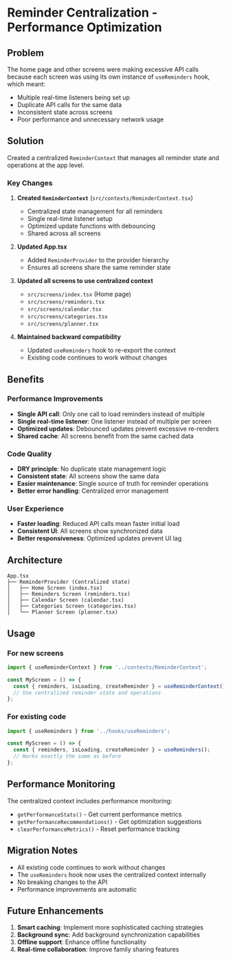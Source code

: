 # Reminder Centralization - Performance Optimization

## Problem
The home page and other screens were making excessive API calls because each screen was using its own instance of `useReminders` hook, which meant:
- Multiple real-time listeners being set up
- Duplicate API calls for the same data
- Inconsistent state across screens
- Poor performance and unnecessary network usage

## Solution
Created a centralized `ReminderContext` that manages all reminder state and operations at the app level.

### Key Changes

1. **Created `ReminderContext`** (`src/contexts/ReminderContext.tsx`)
   - Centralized state management for all reminders
   - Single real-time listener setup
   - Optimized update functions with debouncing
   - Shared across all screens

2. **Updated App.tsx**
   - Added `ReminderProvider` to the provider hierarchy
   - Ensures all screens share the same reminder state

3. **Updated all screens to use centralized context**
   - `src/screens/index.tsx` (Home page)
   - `src/screens/reminders.tsx`
   - `src/screens/calendar.tsx`
   - `src/screens/categories.tsx`
   - `src/screens/planner.tsx`

4. **Maintained backward compatibility**
   - Updated `useReminders` hook to re-export the context
   - Existing code continues to work without changes

## Benefits

### Performance Improvements
- **Single API call**: Only one call to load reminders instead of multiple
- **Single real-time listener**: One listener instead of multiple per screen
- **Optimized updates**: Debounced updates prevent excessive re-renders
- **Shared cache**: All screens benefit from the same cached data

### Code Quality
- **DRY principle**: No duplicate state management logic
- **Consistent state**: All screens show the same data
- **Easier maintenance**: Single source of truth for reminder operations
- **Better error handling**: Centralized error management

### User Experience
- **Faster loading**: Reduced API calls mean faster initial load
- **Consistent UI**: All screens show synchronized data
- **Better responsiveness**: Optimized updates prevent UI lag

## Architecture

```
App.tsx
├── ReminderProvider (Centralized state)
│   ├── Home Screen (index.tsx)
│   ├── Reminders Screen (reminders.tsx)
│   ├── Calendar Screen (calendar.tsx)
│   ├── Categories Screen (categories.tsx)
│   └── Planner Screen (planner.tsx)
```

## Usage

### For new screens
```typescript
import { useReminderContext } from '../contexts/ReminderContext';

const MyScreen = () => {
  const { reminders, isLoading, createReminder } = useReminderContext();
  // Use centralized reminder state and operations
};
```

### For existing code
```typescript
import { useReminders } from '../hooks/useReminders';

const MyScreen = () => {
  const { reminders, isLoading, createReminder } = useReminders();
  // Works exactly the same as before
};
```

## Performance Monitoring

The centralized context includes performance monitoring:
- `getPerformanceStats()` - Get current performance metrics
- `getPerformanceRecommendations()` - Get optimization suggestions
- `clearPerformanceMetrics()` - Reset performance tracking

## Migration Notes

- All existing code continues to work without changes
- The `useReminders` hook now uses the centralized context internally
- No breaking changes to the API
- Performance improvements are automatic

## Future Enhancements

1. **Smart caching**: Implement more sophisticated caching strategies
2. **Background sync**: Add background synchronization capabilities
3. **Offline support**: Enhance offline functionality
4. **Real-time collaboration**: Improve family sharing features 